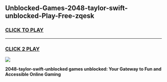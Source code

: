 
## Unblocked-Games-2048-taylor-swift-unblocked-Play-Free-zqesk
<h3>
<a href="https://premium76.site?title=2048-taylor-swift-unblocked&ref=19M">CLICK TO PLAY</a></h3>
<hr>

<h3>
<a href="https://premium76.site?title=2048-taylor-swift-unblocked&ref=19M">CLICK 2 PLAY</a>
  
</h3>

<a href="https://premium76.site?title=2048-taylor-swift-unblocked&ref=19M"><img src="https://clearcache.store/games.png"></a>


**2048-taylor-swift-unblocked games unblocked: Your Gateway to Fun and Accessible Online Gaming**
